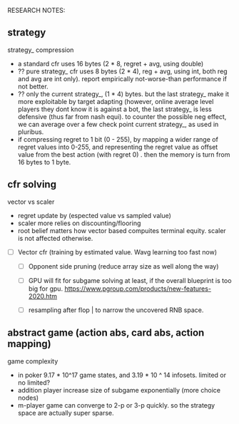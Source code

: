 RESEARCH NOTES:

## strategy
strategy_ compression
- a standard cfr uses 16 bytes (2 * 8, regret + avg, using double)
- ?? pure strategy_ cfr uses 8 bytes (2 * 4), reg + avg, using int, both reg and avg are int only). report empirically not-worse-than performance if not better.
- ?? only the current strategy_, (1 * 4) bytes. but the last strategy_ make it more exploitable by target adapting
 (however, online average level players they dont know it is against a bot, the last strategy_ is less defensive (thus far from nash equi).
 to counter the possible neg effect, we can average over a few check point current strategy_, as used in pluribus.
- if compressing regret to 1 bit (0 - 255), by mapping a wider range of regret values into 0-255, and representing the regret value as offset value from the best action (with regret 0)
. then the memory is turn from 16 bytes to 1 byte.

## cfr solving

vector vs scaler
- regret update by (espected value vs sampled value)
- scaler more relies on discounting/flooring 
- root belief matters how vector based compuites terminal equity. scaler is not affected otherwise. 
- [ ] Vector cfr (training by estimated value. Wavg learning too fast now)
  - [ ] Opponent side pruning (reduce array size as well along the way)
  - [ ] GPU will fit for subgame solving at least, if the overall blueprint is too big for gpu. https://www.pgroup.com/products/new-features-2020.htm
  - [ ] resampling after flop | to narrow the uncovered RNB space.


## abstract game (action abs, card abs, action mapping)

game complexity
- in poker 9.17 * 10^17 game states, and 3.19 * 10 ^ 14 infosets. limited or no limited?
- addition player increase size of subgame exponentially (more choice nodes)
- m-player game can converge to 2-p or 3-p quickly. so the strategy space are actually super sparse. 